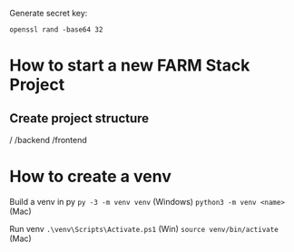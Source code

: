 Generate secret key:

``openssl rand -base64 32``

# How to start a new FARM Stack Project

## Create project structure

/<root project folder>
    /backend
    /frontend



# How to create a venv

Build a venv in py
``py -3 -m venv venv`` (Windows)
``python3 -m venv <name>`` (Mac)

Run venv
``.\venv\Scripts\Activate.ps1`` (Win)
``source venv/bin/activate`` (Mac)
